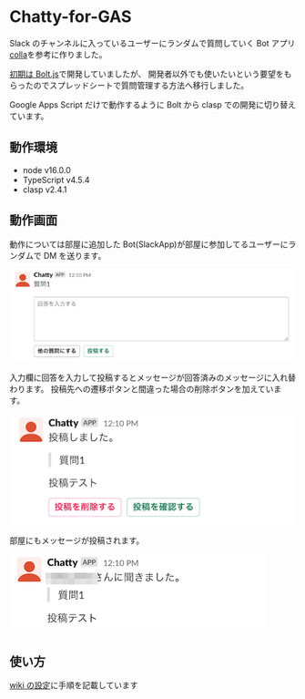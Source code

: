 # Chatty-for-GAS

Slack のチャンネルに入っているユーザーにランダムで質問していく Bot アプリ  
[colla](https://colla.jp/)を参考に作りました。

[初期は Bolt.js](https://github.com/mittsu333/Chatty)で開発していましたが、
開発者以外でも使いたいという要望をもらったのでスプレッドシートで質問管理する方法へ移行しました。

Google Apps Script だけで動作するように Bolt から clasp での開発に切り替えています。

## 動作環境

-   node v16.0.0
-   TypeScript v4.5.4
-   clasp v2.4.1

## 動作画面

動作については部屋に追加した Bot(SlackApp)が部屋に参加してるユーザーにランダムで DM を送ります。

![sa1](https://github.com/mittsu333/Chatty-for-GAS/blob/main/img/sa1.png)

入力欄に回答を入力して投稿するとメッセージが回答済みのメッセージに入れ替わります。
投稿先への遷移ボタンと間違った場合の削除ボタンを加えています。

![sa2](https://github.com/mittsu333/Chatty-for-GAS/blob/main/img/sa2.png)

部屋にもメッセージが投稿されます。

![sa3](https://github.com/mittsu333/Chatty-for-GAS/blob/main/img/sa3.png)

## 使い方

[wiki の設定](https://github.com/mittsu333/Chatty-for-GAS/wiki/%E8%A8%AD%E5%AE%9A)に手順を記載しています
